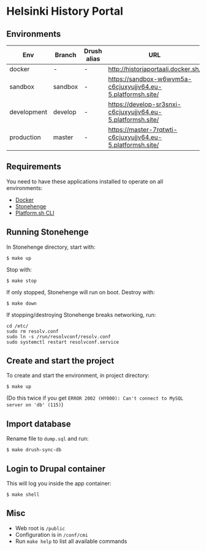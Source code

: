# Helsinki History Portal

## Environments

Env | Branch | Drush alias | URL
--- | ------ | ----------- | ---
docker | - | - | http://historiaportaali.docker.sh/
sandbox | sandbox | - | https://sandbox-w6wvm5a-c6cjuxyujjv64.eu-5.platformsh.site/
development | develop | - | https://develop-sr3snxi-c6cjuxyujjv64.eu-5.platformsh.site/
production | master | - | https://master-7rqtwti-c6cjuxyujjv64.eu-5.platformsh.site/

## Requirements

You need to have these applications installed to operate on all environments:

- [Docker](https://github.com/druidfi/guidelines/blob/master/docs/docker.md)
- [Stonehenge](https://github.com/druidfi/stonehenge)
- [Platform.sh CLI](https://docs.platform.sh/development/cli.html)

## Running Stonehenge

In Stonehenge directory, start with:

```
$ make up
```

Stop with:

```
$ make stop
```

If only stopped, Stonehenge will run on boot. Destroy with:

```
$ make down
```

If stopping/destroying Stonehenge breaks networking, run:

```
cd /etc/
sudo rm resolv.conf
sudo ln -s /run/resolvconf/resolv.conf
sudo systemctl restart resolvconf.service
```

## Create and start the project

To create and start the environment, in project directory:

```
$ make up
```

(Do this twice if you get `ERROR 2002 (HY000): Can't connect to MySQL server on 'db' (115)`)

## Import database

Rename file to `dump.sql` and run:

```
$ make drush-sync-db
```

## Login to Drupal container

This will log you inside the app container:

```
$ make shell
```

## Misc

- Web root is `/public`
- Configuration is in `/conf/cmi`
- Run `make help` to list all available commands
